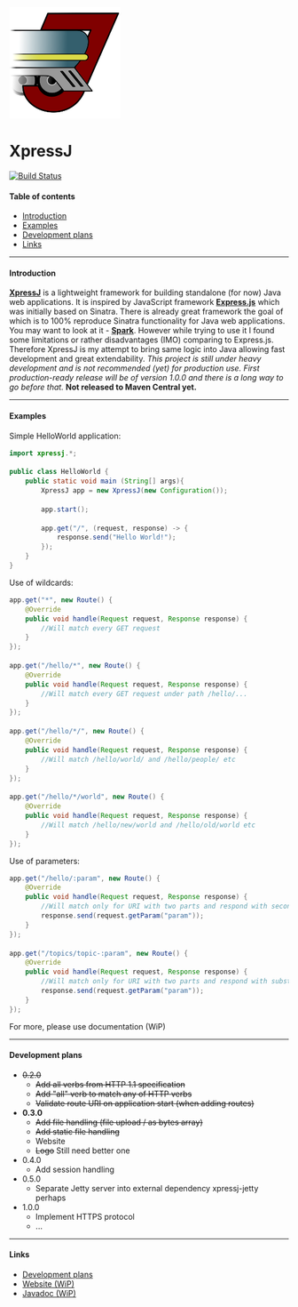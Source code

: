 ![XpressJ](https://raw.githubusercontent.com/akamensky/XpressJ/master/graphics/xpressj-200x200.png)
# XpressJ

[![Build Status](https://travis-ci.org/akamensky/XpressJ.svg?branch=master)](https://travis-ci.org/akamensky/XpressJ)

#### Table of contents
- [Introduction](#introduction)
- [Examples](#examples)
- [Development plans](#development-plans)
- [Links](#links)

---
#### Introduction
[__XpressJ__](https://github.com/akamensky/XpressJ) is a lightweight framework for building standalone (for now) Java web applications. It is inspired by JavaScript framework [__Express.js__](https://github.com/visionmedia/express) which was initially based on Sinatra. There is already great framework the goal of which is to 100% reproduce Sinatra functionality for Java web applications. You may want to look at it - [__Spark__](https://github.com/perwendel/spark). However while trying to use it I found some limitations or rather disadvantages (IMO) comparing to Express.js. Therefore XpressJ is my attempt to bring same logic into Java allowing fast development and great extendability. _This project is still under heavy development and is not recommended (yet) for production use. First production-ready release will be of version 1.0.0 and there is a long way to go before that._ __Not released to Maven Central yet.__

---
#### Examples
Simple HelloWorld application:
```java
import xpressj.*;

public class HelloWorld {
    public static void main (String[] args){
        XpressJ app = new XpressJ(new Configuration());

        app.start();

        app.get("/", (request, response) -> {
            response.send("Hello World!");
        });
    }
}
```
Use of wildcards:
```java
app.get("*", new Route() {
    @Override
    public void handle(Request request, Response response) {
        //Will match every GET request
    }
});

app.get("/hello/*", new Route() {
    @Override
    public void handle(Request request, Response response) {
        //Will match every GET request under path /hello/...
    }
});

app.get("/hello/*/", new Route() {
    @Override
    public void handle(Request request, Response response) {
        //Will match /hello/world/ and /hello/people/ etc
    }
});

app.get("/hello/*/world", new Route() {
    @Override
    public void handle(Request request, Response response) {
        //Will match /hello/new/world and /hello/old/world etc
    }
});
```
Use of parameters:
```java
app.get("/hello/:param", new Route() {
    @Override
    public void handle(Request request, Response response) {
        //Will match only for URI with two parts and respond with second part
        response.send(request.getParam("param"));
    }
});

app.get("/topics/topic-:param", new Route() {
    @Override
    public void handle(Request request, Response response) {
        //Will match only for URI with two parts and respond with substitution for :param
        response.send(request.getParam("param"));
    }
});
```
For more, please use documentation (WiP)

---
#### Development plans
- ~~0.2.0~~
    - ~~Add all verbs from HTTP 1.1 specification~~
    - ~~Add "all" verb to match any of HTTP verbs~~
    - ~~Validate route URI on application start (when adding routes)~~
- __0.3.0__
    - ~~Add file handling (file upload / as bytes array)~~
    - ~~Add static file handling~~
    - Website
    - ~~Logo~~ Still need better one
- 0.4.0
    - Add session handling
- 0.5.0
    - Separate Jetty server into external dependency xpressj-jetty perhaps
- 1.0.0
    - Implement HTTPS protocol
    - ...

---
#### Links
- [Development plans](https://trello.com/b/07AvGeym/xpressj)
- [Website (WiP)](http://xpressj.com/)
- [Javadoc (WiP)](http://xpressj.com/javadoc)
